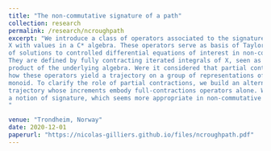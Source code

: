 ```yaml
---
title: "The non-commutative signature of a path"
collection: research
permalink: /research/ncroughpath
excerpt: "We introduce a class of operators associated to the signature of a smooth path
X with values in a C* algebra. These operators serve as basis of Taylor expansions
of solutions to controlled differential equations of interest in non-commutative probability.
They are defined by fully contracting iterated integrals of X, seen as tensors, with the
product of the underlying algebra. Were it considered that partial contractions should be included, we explain
how these operators yield a trajectory on a group of representations of a combinatorial Hopf
monoid. To clarify the role of partial contractions, we build an alternative group-valued
trajectory whose increments embody full-contractions operators alone. We obtain therefore
a notion of signature, which seems more appropriate in non-commutative probability.
"

venue: "Trondheim, Norway"
date: 2020-12-01
paperurl: "https://nicolas-gilliers.github.io/files/ncroughpath.pdf"
---
```

